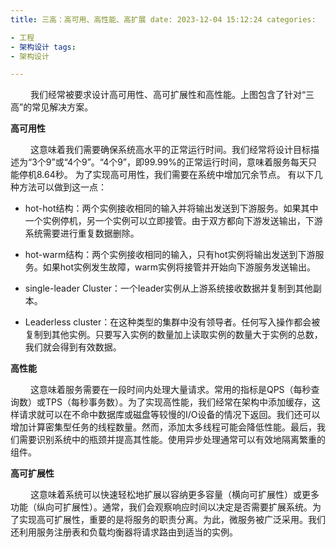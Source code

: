 ```yaml
---
title: 三高：高可用、高性能、高扩展 date: 2023-12-04 15:12:24 categories:

- 工程
- 架构设计 tags:
- 架构设计

---
```


&ensp;&ensp;&ensp;&ensp; 我们经常被要求设计高可用性、高可扩展性和高性能。上图包含了针对“三高”的常见解决方案。

__高可用性__

&ensp;&ensp;&ensp;&ensp; 这意味着我们需要确保系统高水平的正常运行时间。我们经常将设计目标描述为“3个9”或“4个9”。“4个9”，即99.99%的正常运行时间，意味着服务每天只能停机8.64秒。
为了实现高可用性，我们需要在系统中增加冗余节点。 有以下几种方法可以做到这一点：

* hot-hot结构：两个实例接收相同的输入并将输出发送到下游服务。如果其中一个实例停机，另一个实例可以立即接管。由于双方都向下游发送输出，下游系统需要进行重复数据删除。

* hot-warm结构：两个实例接收相同的输入，只有hot实例将输出发送到下游服务。如果hot实例发生故障，warm实例将接管并开始向下游服务发送输出。

* single-leader Cluster：一个leader实例从上游系统接收数据并复制到其他副本。

* Leaderless cluster：在这种类型的集群中没有领导者。任何写入操作都会被复制到其他实例。只要写入实例的数量加上读取实例的数量大于实例的总数，我们就会得到有效数据。

__高性能__

&ensp;&ensp;&ensp;&ensp;
这意味着服务需要在一段时间内处理大量请求。常用的指标是QPS（每秒查询数）或TPS（每秒事务数）。为了实现高性能，我们经常在架构中添加缓存，这样请求就可以在不命中数据库或磁盘等较慢的I/O设备的情况下返回。我们还可以增加计算密集型任务的线程数量。然而，添加太多线程可能会降低性能。最后，我们需要识别系统中的瓶颈并提高其性能。使用异步处理通常可以有效地隔离繁重的组件。

__高可扩展性__

&ensp;&ensp;&ensp;&ensp;
这意味着系统可以快速轻松地扩展以容纳更多容量（横向可扩展性）或更多功能（纵向可扩展性）。通常，我们会观察响应时间以决定是否需要扩展系统。为了实现高可扩展性，重要的是将服务的职责分离。为此，微服务被广泛采用。我们还利用服务注册表和负载均衡器将请求路由到适当的实例。







